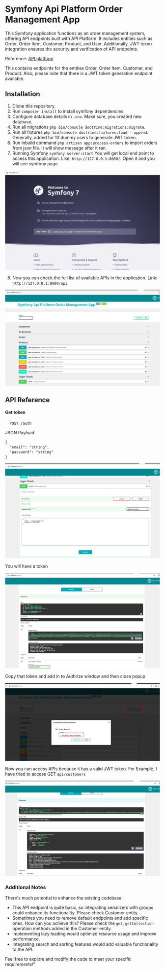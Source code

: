# Symfony Api Platform Order Management App
This Symfony application functions as an order management system, offering API endpoints built with API Platform. It includes entities such as Order, Order Item, Customer, Product, and User. Additionally, JWT token integration ensures the security and verification of API endpoints.

Reference: [API platform](https://api-platform.com/docs/distribution/)

This contains endpoints for the entities Order, Order Item, Customer, and Product. Also, please note that there is a JWT token generation endpoint available.

## Installation
1. Clone this repository.
2. Run `composer install` to install symfony dependencies.
3. Configure database details in `.env`. Make sure, you created new database.
4. Run all migrations `php bin/console doctrine:migrations:migrate`.
5. Run all fixtures `php bin/console doctrine:fixtures:load --append`. Generally, added for 10 dummy users to generate JWT token.
6. Run inbuild command `php artisan app:process-orders` to import orders from json file. It will show message after it ran.
7. Running Symfony `symfony server:start`
You will get local end point to access this application.
Like: `http://127.0.0.1:8000/`. Open it and you will see symfony page. 

![alt text](image.png)

8. Now you can check the full list of available APIs in the application.
Link: `http://127.0.0.1:8000/api`

![alt text](image-1.png)

## API Reference

#### Get token

```http
  POST /auth
```

JSON Payload
```
{
  "email": "string",
  "password": "string"
}
```
![alt text](image-2.png)

You will have a token

![alt text](image-3.png)

Copy that token and add in to Authrize window and then close popup

![alt text](image-4.png)

Now you can access APIs because it has a valid JWT token.
For Example, I have tried to access GET `api/customers`

![alt text](image-5.png)

### Additional Notes
There's much potential to enhance the existing codebase:

- This API endpoint is quite basic, so integrating serializers with groups could enhance its functionality. Please check Customer entity.
- Sometimes you need to remove default endpoints and add specific ones. How can you achieve this? Please check the `get`, `getCollection` operation methods added in the Customer entity.
- Implementing lazy loading would optimize resource usage and improve performance.
- Integrating search and sorting features would add valuable functionality to the API.

Feel free to explore and modify the code to meet your specific requirements!"
